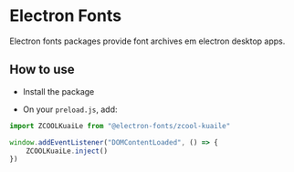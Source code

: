 # Electron Fonts

Electron fonts packages provide font archives em electron desktop apps.

## How to use

* Install the package

* On your `preload.js`, add:

```ts
import ZCOOLKuaiLe from "@electron-fonts/zcool-kuaile"

window.addEventListener("DOMContentLoaded", () => {
    ZCOOLKuaiLe.inject()
})
```